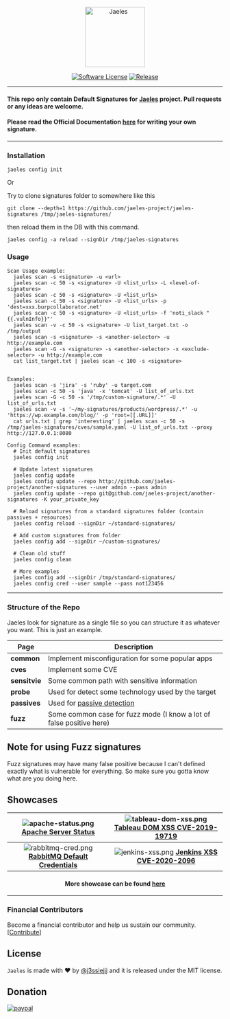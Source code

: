 
<p align="center">
  <img alt="Jaeles" src="https://image.flaticon.com/icons/svg/1432/1432425.svg" height="140" />
  <p align="center">
    <a href=""><img alt="Software License" src="https://img.shields.io/badge/license-MIT-brightgreen.svg?style=flat-square"></a>
    <a href="http://github.com/jaeles-project/jaeles"><img alt="Release" src="https://img.shields.io/github/v/release/jaeles-project/jaeles.svg"></a>
  </p>
</p>

***


<p align="center">
  <h4>
    This repo only contain Default Signatures for <a href="https://github.com/jaeles-project/jaeles">Jaeles</a> project. Pull requests or any ideas are welcome.
  </h4>
  <h4>
  Please read the Official Documentation <a href="https://jaeles-project.github.io/signatures/">here</a> for writing your own signature.
  </h4>
</p>

***

### Installation

```
jaeles config init
```

Or

Try to clone signatures folder to somewhere like this
```
git clone --depth=1 https://github.com/jaeles-project/jaeles-signatures /tmp/jaeles-signatures/
```

then reload them in the DB with this command.

```
jaeles config -a reload --signDir /tmp/jaeles-signatures
```

### Usage

```
Scan Usage example:
  jaeles scan -s <signature> -u <url>
  jaeles scan -c 50 -s <signature> -U <list_urls> -L <level-of-signatures>
  jaeles scan -c 50 -s <signature> -U <list_urls>
  jaeles scan -c 50 -s <signature> -U <list_urls> -p 'dest=xxx.burpcollaborator.net'
  jaeles scan -c 50 -s <signature> -U <list_urls> -f 'noti_slack "{{.vulnInfo}}"'
  jaeles scan -v -c 50 -s <signature> -U list_target.txt -o /tmp/output
  jaeles scan -s <signature> -s <another-selector> -u http://example.com
  jaeles scan -G -s <signature> -s <another-selector> -x <exclude-selector> -u http://example.com
  cat list_target.txt | jaeles scan -c 100 -s <signature>


Examples:
  jaeles scan -s 'jira' -s 'ruby' -u target.com
  jaeles scan -c 50 -s 'java' -x 'tomcat' -U list_of_urls.txt
  jaeles scan -G -c 50 -s '/tmp/custom-signature/.*' -U list_of_urls.txt
  jaeles scan -v -s '~/my-signatures/products/wordpress/.*' -u 'https://wp.example.com/blog/' -p 'root=[[.URL]]'
  cat urls.txt | grep 'interesting' | jaeles scan -c 50 -s /tmp/jaeles-signatures/cves/sample.yaml -U list_of_urls.txt --proxy http://127.0.0.1:8080

Config Command examples:
  # Init default signatures
  jaeles config init

  # Update latest signatures
  jaeles config update
  jaeles config update --repo http://github.com/jaeles-project/another-signatures --user admin --pass admin
  jaeles config update --repo git@github.com/jaeles-project/another-signatures -K your_private_key

  # Reload signatures from a standard signatures folder (contain passives + resources)
  jaeles config reload --signDir ~/standard-signatures/

  # Add custom signatures from folder
  jaeles config add --signDir ~/custom-signatures/

  # Clean old stuff
  jaeles config clean

  # More examples
  jaeles config add --signDir /tmp/standard-signatures/
  jaeles config cred --user sample --pass not123456

```

***

### Structure of the Repo

Jaeles look for signature as a single file so you can structure it as whatever you want. This is just an example.

| Page           | Description                        |
|----------------|------------------------------------|
| **common**     | Implement misconfiguration for some popular apps  |
| **cves**       | Implement some CVE |
| **sensitvie**       | Some common path with sensitive information |
| **probe**      | Used for detect some technology used by the target|
| **passives**      | Used for [passive detection](https://jaeles-project.github.io/signatures/passive/)|
| **fuzz**       | Some common case for fuzz mode (I know a lot of false positive here) |

## Note for using Fuzz signatures
Fuzz signatures may have many false positive because I can't defined exactly what is vulnerable for everything. So make sure you gotta know what are you doing here.

## Showcases

|  ![apache-status.png](https://github.com/jaeles-project/jaeles-plugins/blob/master/imgs/apache-status.png?raw=true) [**Apache Server Status**](https://youtu.be/nkBcIvzi3H4)  |  ![tableau-dom-xss.png](https://github.com/jaeles-project/jaeles-plugins/blob/master/imgs/tableau-dom-xss.png?raw=true) [**Tableau DOM XSS CVE-2019-19719**](https://youtu.be/EG7Qmt8kt58) |
|:----------:|:-------------:|
| ![rabbitmq-cred.png](https://github.com/jaeles-project/jaeles-plugins/blob/master/imgs/rabbitmq-cred.png?raw=true) [**RabbitMQ Default Credentials**](https://youtu.be/ed4n1sCNu3s) | ![jenkins-xss.png](https://github.com/jaeles-project/jaeles-plugins/blob/master/imgs/jenkins-xss.png?raw=true) [**Jenkins XSS CVE-2020-2096**](https://youtu.be/JfihhEOEWSE) |

<h4 align='center'> More showcase can be found <a href="https://jaeles-project.github.io/showcases/">here</a></h4>

***

### Financial Contributors

Become a financial contributor and help us sustain our community. [[Contribute](https://opencollective.com/jaeles-project/contribute)]


## License

`Jaeles` is made with ♥  by [@j3ssiejjj](https://twitter.com/j3ssiejjj) and it is released under the MIT license.

## Donation

[![paypal](https://www.paypalobjects.com/en_US/i/btn/btn_donateCC_LG.gif)](https://paypal.me/j3ssiejjj)
